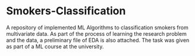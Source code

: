 # Smokers-Classification
A repository of implemented ML Algorithms to classification smokers from multivariate data.
As part of the process of learning the research problem and the data, a preliminary file of EDA is also attached.
The task was given as part of a ML course at the university.
